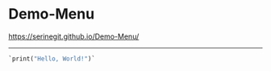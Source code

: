 # Demo-Menu

https://serinegit.github.io/Demo-Menu/



-----

```python
`print("Hello, World!")`
```

